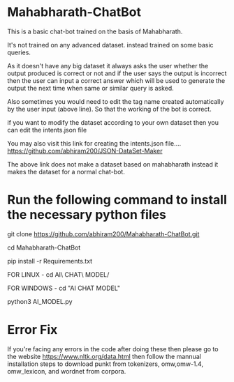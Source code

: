 # Mahabharath-ChatBot

This is a basic chat-bot trained on the basis of Mahabharath.

It's not trained on any advanced dataset. instead trained on some basic queries.

As it doesn't have any big dataset it always asks the user whether the output produced is correct or not and if the user says the output is incorrect then the user can input a correct answer which will be used to generate the output the next time when same or similar query is asked.

Also sometimes you would need to edit the tag name created automatically by the user input (above line). So that the working of the bot is correct.

if you want to modify the dataset according to your own dataset then you can edit the intents.json file

You may also visit this link for creating the intents.json file....     https://github.com/abhiram200/JSON-DataSet-Maker

The above link does not make a dataset based on mahabharath instead it makes the dataset for a normal chat-bot.


# Run the following command to install the necessary python files

git clone https://github.com/abhiram200/Mahabharath-ChatBot.git

cd Mahabharath-ChatBot

pip install -r Requirements.txt

FOR LINUX   -  cd AI\ CHAT\ MODEL/   

FOR WINDOWS -  cd "AI CHAT MODEL"

python3 AI_MODEL.py

# Error Fix

If you're facing any errors in the code after doing these then please go to the website https://www.nltk.org/data.html then follow the mannual installation steps to download punkt from tokenizers, omw,omw-1.4, omw_lexicon, and wordnet from corpora.
